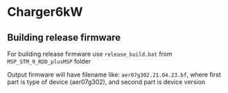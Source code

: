 # Charger6kW

## Building release firmware

For building release firmware use `release_build.bat` from `MSP_STM_9_RDD_plusMSP` folder

Output firmware will have filename like: `aer07g302.21.04.23.bf`, where first part is type of device (aer07g302), and second part is device version 